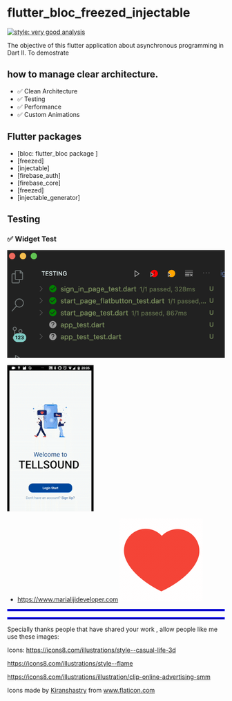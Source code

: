 # flutter_bloc_freezed_injectable
[![style: very good analysis](https://img.shields.io/badge/style-very_good_analysis-B22C89.svg)](https://pub.dev/packages/very_good_analysis)

The objective of this flutter application about asynchronous programming in Dart II.
To demostrate 
## how to manage clear architecture.

- ✅  Clean Architecture
- ✅  Testing
- ✅  Performance
- ✅  Custom Animations

## Flutter packages
 - [bloc: flutter_bloc package ] 
 - [freezed]
 - [injectable]
 - [firebase_auth]
 - [firebase_core]
 - [freezed]
 - [injectable_generator]

## Testing
### ✅ Widget Test
![](assets/readme/widget_test.png)
  
  

![Output sample](video.gif)


- https://www.marialijideveloper.com
![Output sample](icons8-heart.gif)


<hr style="border:2px solid blue"> </hr>


<hr style="border:2px solid blue"> </hr>



Specially thanks people  that have shared your work , allow people like me use these images:

Icons:
https://icons8.com/illustrations/style--casual-life-3d 

https://icons8.com/illustrations/style--flame

https://icons8.com/illustrations/illustration/clip-online-advertising-smm

<div>Icons made by <a href="https://www.flaticon.com/authors/kiranshastry" title="Kiranshastry">Kiranshastry</a> from <a href="https://www.flaticon.com/" title="Flaticon">www.flaticon.com</a></div>








